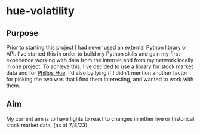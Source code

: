 # hue-volatility

## Purpose

Prior to starting this project I had never used an external Python library or API. I've started this in order to build my Python skills and gain my first experience working with data from the internet and from my network locally in one project. To achieve this, I've decided to use a library for stock market data and for [Philips Hue](https://www.philips-hue.com/). I'd also by lying if I didn't mention another factor for picking the two was that I find them interesting, and wanted to work with them.

## Aim

My current aim is to have lights to react to changes in either live or historical stock market data. (as of 7/8/23)
